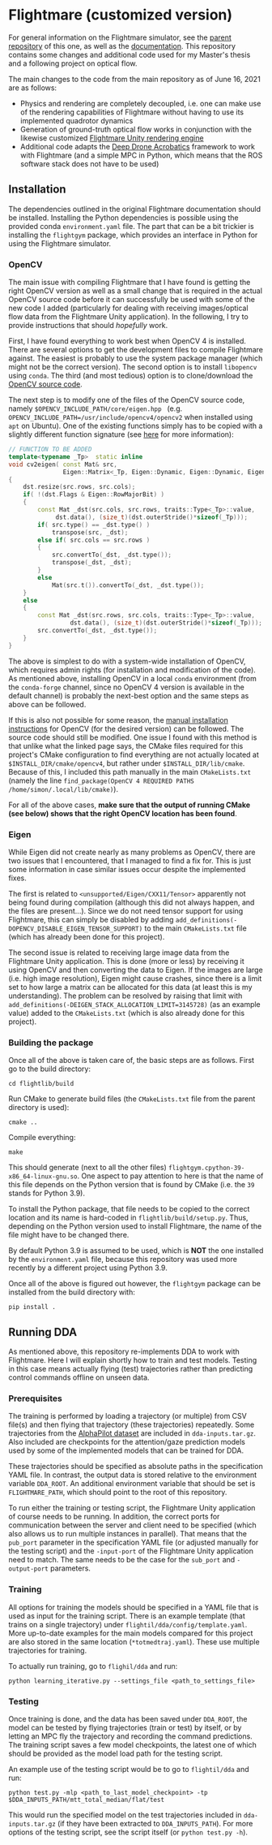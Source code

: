 # Flightmare (customized version)

For general information on the Flightmare simulator, see the [parent repository](https://github.com/uzh-rpg/flightmare) of this one, as well as the [documentation](https://flightmare.readthedocs.io). This repository contains some changes and additional code used for my Master's thesis and a following project on optical flow.

The main changes to the code from the main repository as of June 16, 2021 are as follows:
- Physics and rendering are completely decoupled, i.e. one can make use of the rendering capabilities of Flightmare without having to use its implemented quadrotor dynamics
- Generation of ground-truth optical flow works in conjunction with the likewise customized [Flightmare Unity rendering engine](https://github.com/swengeler/flightmare_unity)
- Additional code adapts the [Deep Drone Acrobatics](https://github.com/uzh-rpg/deep_drone_acrobatics) framework to work with Flightmare (and a simple MPC in Python, which means that the ROS software stack does not have to be used)

## Installation

The dependencies outlined in the original Flightmare documentation should be installed. Installing the Python dependencies is possible using the provided conda `environment.yaml` file. The part that can be a bit trickier is installing the `flightgym` package, which provides an interface in Python for using the Flightmare simulator.

### OpenCV

The main issue with compiling Flightmare that I have found is getting the right OpenCV version as well as a small change that is required in the actual OpenCV source code before it can successfully be used with some of the new code I added (particularly for dealing with receiving images/optical flow data from the Flightmare Unity application). In the following, I try to provide instructions that should *hopefully* work.

First, I have found everything to work best when OpenCV 4 is installed. There are several options to get the development files to compile Flightmare against. The easiest is probably to use the system package manager (which might not be the correct version). The second option is to install `libopencv` using `conda`. The third (and most tedious) option is to clone/download the [OpenCV source code](https://github.com/opencv/opencv).

The next step is to modify one of the files of the OpenCV source code, namely `$OPENCV_INCLUDE_PATH/core/eigen.hpp ` (e.g. `OPENCV_INCLUDE_PATH=/usr/include/opencv4/opencv2` when installed using `apt` on Ubuntu). One of the existing functions simply has to be copied with a slightly different function signature (see [here](https://github.com/opencv/opencv/issues/16606) for more information):

```cpp
// FUNCTION TO BE ADDED
template<typename _Tp>  static inline
void cv2eigen( const Mat& src,
               Eigen::Matrix<_Tp, Eigen::Dynamic, Eigen::Dynamic, Eigen::RowMajor>& dst )
{
    dst.resize(src.rows, src.cols);
    if( !(dst.Flags & Eigen::RowMajorBit) )
    {
        const Mat _dst(src.cols, src.rows, traits::Type<_Tp>::value,
             dst.data(), (size_t)(dst.outerStride()*sizeof(_Tp)));
        if( src.type() == _dst.type() )
            transpose(src, _dst);
        else if( src.cols == src.rows )
        {
            src.convertTo(_dst, _dst.type());
            transpose(_dst, _dst);
        }
        else
            Mat(src.t()).convertTo(_dst, _dst.type());
    }
    else
    {
        const Mat _dst(src.rows, src.cols, traits::Type<_Tp>::value,
                 dst.data(), (size_t)(dst.outerStride()*sizeof(_Tp)));
        src.convertTo(_dst, _dst.type());
    }
}
```

The above is simplest to do with a system-wide installation of OpenCV, which requires admin rights (for installation and modification of the code). As mentioned above, installing OpenCV in a local `conda` environment (from the `conda-forge` channel, since no OpenCV 4 version is available in the default channel) is probably the next-best option and the same steps as above can be followed.

If this is also not possible for some reason, the [manual installation instructions](https://docs.opencv.org/4.5.2/d7/d9f/tutorial_linux_install.html) for OpenCV (for the desired version) can be followed. The source code should still be modified. One issue I found with this method is that unlike what the linked page says, the CMake files required for this project's CMake configuration to find everything are not actually located at `$INSTALL_DIR/cmake/opencv4`, but rather under `$INSTALL_DIR/lib/cmake`. Because of this, I included this path manually in the main `CMakeLists.txt` (namely the line `find_package(OpenCV 4 REQUIRED PATHS /home/simon/.local/lib/cmake)`).

For all of the above cases, **make sure that the output of running CMake (see below) shows that the right OpenCV location has been found**.

### Eigen

While Eigen did not create nearly as many problems as OpenCV, there are two issues that I encountered, that I managed to find a fix for. This is just some information in case similar issues occur despite the implemented fixes.

The first is related to `<unsupported/Eigen/CXX11/Tensor>` apparently not being found during compilation (although this did not always happen, and the files are present...). Since we do not need tensor support for using Flightmare, this can simply be disabled by adding `add_definitions(-DOPENCV_DISABLE_EIGEN_TENSOR_SUPPORT)` to the main `CMakeLists.txt` file (which has already been done for this project).

The second issue is related to receiving large image data from the Flightmare Unity application. This is done (more or less) by receiving it using OpenCV and then converting the data to Eigen. If the images are large (i.e. high image resolution), Eigen might cause crashes, since there is a limit set to how large a matrix can be allocated for this data (at least this is my understanding). The problem can be resolved by raising that limit with `add_definitions(-DEIGEN_STACK_ALLOCATION_LIMIT=3145728)` (as an example value) added to the `CMakeLists.txt` (which is also already done for this project).

### Building the package

Once all of the above is taken care of, the basic steps are as follows. First go to the build directory:

```shell
cd flightlib/build
```

Run CMake to generate build files (the `CMakeLists.txt` file from the parent directory is used):

```shell
cmake ..
```

Compile everything:

```shell
make
```

This should generate (next to all the other files) `flightgym.cpython-39-x86_64-linux-gnu.so`. One aspect to pay attention to here is that the name of this file depends on the Python version that is found by CMake (i.e. the `39` stands for Python 3.9). 

To install the Python package, that file needs to be copied to the correct location and its name is hard-coded in `flightlib/build/setup.py`. Thus, depending on the Python version used to install Flightmare, the name of the file might have to be changed there. 

By default Python 3.9 is assumed to be used, which is **NOT** the one installed by the `environment.yaml` file, because this repository was used more recently by a different project using Python 3.9.

Once all of the above is figured out however, the `flightgym` package can be installed from the build directory with:

```shell
pip install .
```

## Running DDA

As mentioned above, this repository re-implements DDA to work with Flightmare. Here I will explain shortly how to train and test models. Testing in this case means actually flying (test) trajectories rather than predicting control commands offline on unseen data.

### Prerequisites

The training is performed by loading a trajectory (or multiple) from CSV file(s) and then flying that trajectory (these trajectories) repeatedly. Some trajectories from the [AlphaPilot dataset](https://osf.io/gvdse/wiki/home/) are included in `dda-inputs.tar.gz`. Also included are checkpoints for the attention/gaze prediction models used by some of the implemented models that can be trained for DDA.

These trajectories should be specified as absolute paths in the specification YAML file. In contrast, the output data is stored relative to the environment variable `DDA_ROOT`. An additional environment variable that should be set is `FLIGHTMARE_PATH`, which should point to the root of this repository.

To run either the training or testing script, the Flightmare Unity application of course needs to be running. In addition, the correct ports for communication between the server and client need to be specified (which also allows us to run multiple instances in parallel). That means that the `pub_port` parameter in the specification YAML file (or adjusted manually for the testing script) and the `-input-port` of the Flightmare Unity application need to match. The same needs to be the case for the `sub_port` and `-output-port` parameters.

### Training

All options for training the models should be specified in a YAML file that is used as input for the training script. There is an example template (that trains on a single trajectory) under `flightil/dda/config/template.yaml`. More up-to-date examples for the main models compared for this project are also stored in the same location (`*totmedtraj.yaml`). These use multiple trajectories for training.

To actually run training, go to `flighil/dda` and run:

```shell
python learning_iterative.py --settings_file <path_to_settings_file>
```

### Testing

Once training is done, and the data has been saved under `DDA_ROOT`, the model can be tested by flying trajectories (train or test) by itself, or by letting an MPC fly the trajectory and recording the command predictions. The training script saves a few model checkpoints, the latest one of which should be provided as the model load path for the testing script.

An example use of the testing script would be to go to `flightil/dda` and run:

```shell
python test.py -mlp <path_to_last_model_checkpoint> -tp $DDA_INPUTS_PATH/mtt_total_median/flat/test
```

This would run the specified model on the test trajectories included in `dda-inputs.tar.gz` (if they have been extracted to `DDA_INPUTS_PATH`). For more options of the testing script, see the script itself (or `python test.py -h`). 
